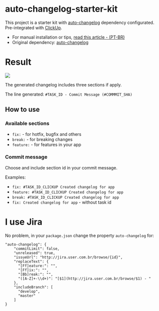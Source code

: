 # auto-changelog-starter-kit

This project is a starter kit with [auto-changelog](https://www.npmjs.com/package/auto-changelog) dependency configurated. Pre-integrated with [ClickUp](https://app.clickup.com/).

- For manual installation or tips, [read this article - (PT-BR)](https://medium.com/@tiagoboeing/automatizando-gera%C3%A7%C3%A3o-de-changelogs-em-seus-projetos-nodejs-a4d2300c49d3)
- Original dependency: [auto-changelog](https://www.npmjs.com/package/auto-changelog)

# Result

![](https://miro.medium.com/max/1184/1*ABit6gC--YP_oETQwjhi7w.png)

The generated changelog includes three sections if apply.

The line generated: `#TASK_ID - Commit Message (#COMMMIT_SHA)`

## How to use

### Available sections

- `fix:` - for hotfix, bugfix and others
- `break:` - for breaking changes
- `feature:` - for features in your app

### Commit message

Choose and include section id in your commit message.

Examples:

- `fix: #TASK_ID_CLICKUP Created changelog for app` 
- `feature: #TASK_ID_CLICKUP Created changelog for app` 
- `break: #TASK_ID_CLICKUP Created changelog for app` 
- `fix: Created changelog for app` - without task id

# I use Jira

No problem, in your `package.json` change the property `auto-changelog` for:

```
"auto-changelog": {
    "commitLimit": false,
    "unreleased": true,
    "issueUrl": "http://jira.user.com.br/browse/{id}",
    "replaceText": {
      "[Ff]eature:": "",
      "[Ff]ix:": "",
      "[Bb]reak:": "",
      "([A-Z]+-\\d+)": "[$1](http://jira.user.com.br/browse/$1) - "
    },
    "includeBranch": [
      "develop",
      "master"
    ]
}
```

